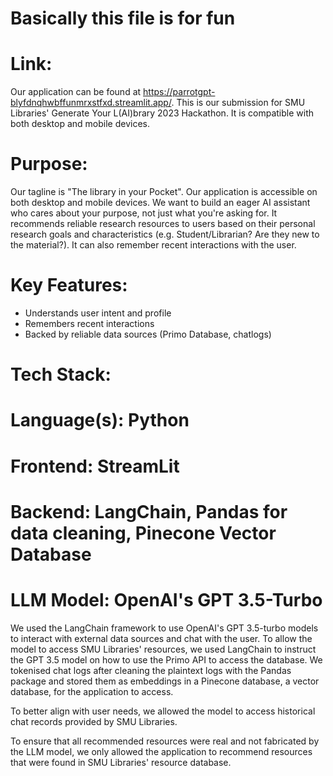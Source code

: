# Basically this file is for fun

# Link:
Our application can be found at https://parrotgpt-blyfdnqhwbffunmrxstfxd.streamlit.app/. This is our submission for SMU Libraries' Generate Your L(AI)brary 2023 Hackathon.
It is compatible with both desktop and mobile devices.

# Purpose:
Our tagline is "The library in your Pocket". Our application is accessible on both desktop and mobile devices.
We want to build an eager AI assistant who cares about your purpose, not just what you're asking for. It recommends reliable research resources to users based on their personal research goals and characteristics (e.g. Student/Librarian? Are they new to the material?). It can also remember recent interactions with the user.

# Key Features:
- Understands user intent and profile
- Remembers recent interactions
- Backed by reliable data sources (Primo Database, chatlogs)

# Tech Stack:
# Language(s): Python
# Frontend: StreamLit
# Backend: LangChain, Pandas for data cleaning, Pinecone Vector Database
# LLM Model: OpenAI's GPT 3.5-Turbo
We used the LangChain framework to use OpenAI's GPT 3.5-turbo models to interact with external data sources and chat with the user. To allow the model to access SMU Libraries' resources, we used LangChain to instruct the GPT 3.5 model on how to use the Primo API to access the database.
We tokenised chat logs after cleaning the plaintext logs with the Pandas package and stored them as embeddings in a Pinecone database, a vector database, for the application to access.

To better align with user needs, we allowed the model to access historical chat records provided by SMU Libraries.

To ensure that all recommended resources were real and not fabricated by the LLM model, we only allowed the application to recommend resources that were found in SMU Libraries' resource database.
